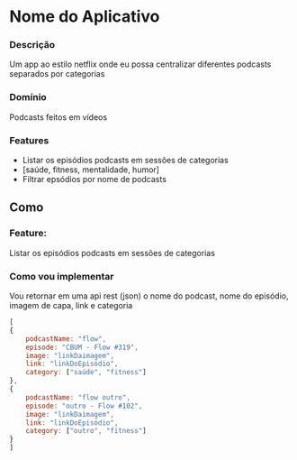 # Nome do Aplicativo

### Descrição
Um app ao estilo netflix onde eu possa centralizar diferentes podcasts
separados por categorias

### Domínio
Podcasts feitos em vídeos

### Features
- Listar os episódios podcasts em sessões de categorias
 - [saúde, fitness, mentalidade, humor]
- Filtrar epsódios por nome de podcasts

## Como

### Feature:
 Listar os episódios podcasts em sessões de categorias

### Como vou implementar
Vou retornar em uma api rest (json) o
nome do podcast, nome do episódio, imagem de capa, link e categoria
```js
[
{
    podcastName: "flow",
    episode: "CBUM - Flow #319",
    image: "linkDaimagem",
    link: "linkDoEpisódio",
    category: ["saúde", "fitness"]
},
{
    podcastName: "flow outro",
    episode: "outro - Flow #102",
    image: "linkDaimagem",
    link: "linkDoEpisódio",
    category: ["outro", "fitness"]
}
]
```